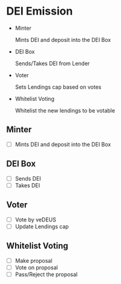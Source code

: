 # DEI Emission

- Minter

  Mints DEI and deposit into the DEI Box

- DEI Box

  Sends/Takes DEI from Lender

- Voter

  Sets Lendings cap based on votes

- Whitelist Voting

  Whitelist the new lendings to be votable

## Minter

- [ ] Mints DEI and deposit into the DEI Box

## DEI Box

- [ ] Sends DEI
- [ ] Takes DEI

## Voter

- [ ] Vote by veDEUS
- [ ] Update Lendings cap

## Whitelist Voting

- [ ] Make proposal
- [ ] Vote on proposal
- [ ] Pass/Reject the proposal

